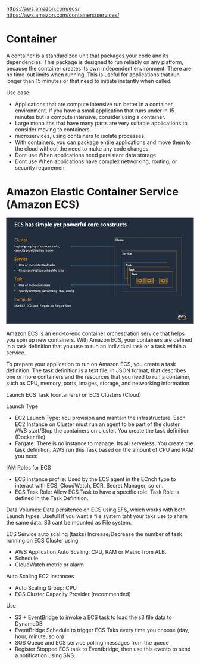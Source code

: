 https://aws.amazon.com/ecs/
https://aws.amazon.com/containers/services/

# Container
A container is a standardized unit that packages your code and its dependencies. This package is designed to run reliably on any platform, because the container creates its own independent environment.
There are no time-out limits when running. This is useful for applications that run longer than 15 minutes or that need to initiate instantly when called.

Use case:
- Applications that are compute intensive run better in a container environment. If you have a small application that runs under in 15 minutes but is compute intensive, consider using a container. 
- Large monoliths that have many parts are very suitable applications to consider moving to containers. 
- microservices, using containers to isolate processes.
- With containers, you can package entire applications and move them to the cloud without the need to make any code changes. 
- Dont use When applications need persistent data storage
- Dont use When applications have complex networking, routing, or security requiremen

# Amazon Elastic Container Service (Amazon ECS)

![ecs](/img/ecsconstruct3.png)

Amazon ECS is an end-to-end container orchestration service that helps you spin up new containers. With Amazon ECS, your containers are defined in a task definition that you use to run an individual task or a task within a service. 

To prepare your application to run on Amazon ECS, you create a task definition. The task definition is a text file, in JSON format, that describes one or more containers and the resources that you need to run a container, such as CPU, memory, ports, images, storage, and networking information.

Launch ECS Task (containers) on ECS Clusters (Cloud)

Launch Type
- EC2 Launch Type: You provision and mantain the infrastructure. Each EC2 Instance on Cluster must run an agent to be part of the cluster. AWS start/Stop the containers on cluster. You create the task definition (Docker file)
- Fargate: There is no instance to manage. Its all serveless. You create the task definition. AWS run this Task based on the amount of CPU and RAM you need

IAM Roles for ECS
- ECS instance profile: Used by the ECS agent in the ECnch type to interact with ECS, CloudWatch, ECR, Secret Manager, so on.
- ECS Task Role: Allow ECS Task to have a specific role. Task Role is defined in the Task Definition.

Data Volumes: Data persitence on ECS using EFS, which works with both Launch types. Usefull if you want a file system taht your taks use to share the same data. S3 cant be mounted as File system.

ECS Service auto scaling (tasks)
Increase/Decrease the number of task running on ECS Cluster using
- AWS Application Auto Scaling: CPU, RAM or Metric from ALB. 
- Schedule
- CloudWatch metric or alarm

Auto Scaling EC2 Instances
- Auto Scaling Group: CPU
- ECS Cluster Capacity Provider (recommended)

Use
- S3 + EventBridge to invoke a ECS task to load the s3 file data to DynamoDB
- EventBridge Schedule to trigger ECS Taks every time you choose (day, hour, minute, so on)
- SQS Queue and ECS service polling messages from the queue
- Register Stopped ECS task to Eventbridge, then use this evento to send a notification using SNS. 